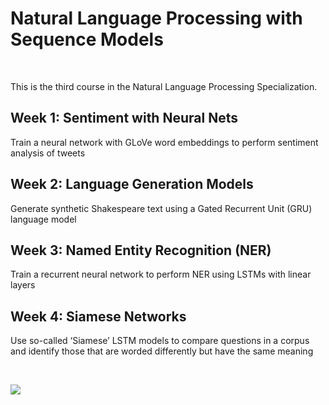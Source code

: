 
# Natural Language Processing with Sequence Models

<br>

This is the third course in the Natural Language Processing Specialization.

## Week 1: Sentiment with Neural Nets
Train a neural network with GLoVe word embeddings to perform sentiment analysis of tweets

## Week 2: Language Generation Models
Generate synthetic Shakespeare text using a Gated Recurrent Unit (GRU) language model

## Week 3: Named Entity Recognition (NER)
Train a recurrent neural network to perform NER using LSTMs with linear layers

## Week 4: Siamese Networks
Use so-called ‘Siamese’ LSTM models to compare questions in a corpus and identify those that are worded differently but have the same meaning

<br/>

![](https://github.com/gracecarrillo/Natural-Language-Processing-Specialization/blob/master/3%20-%20Natural%20Language%20Processing%20with%20Sequence%20Models/Images/Certificate_Course_3.png?raw=true)
